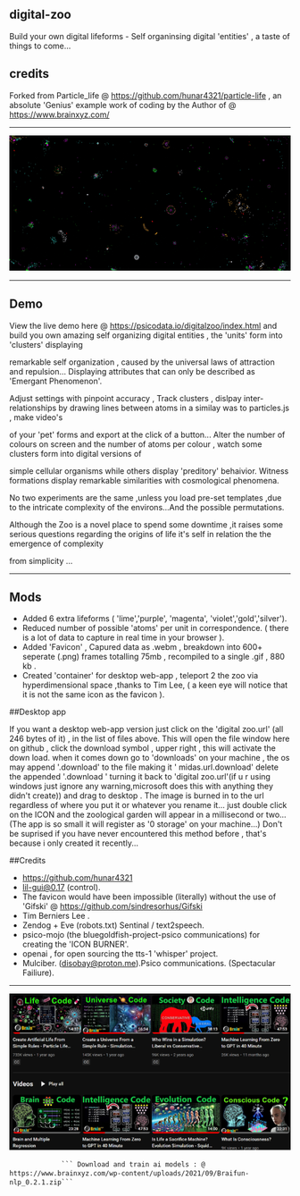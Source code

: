 ## digital-zoo

Build your own digital lifeforms - Self organinsing digital 'entities' , a taste of things to come...

## credits

Forked from Particle_life @  https://github.com/hunar4321/particle-life , an absolute 'Genius' example work of coding by the Author of @ https://www.brainxyz.com/

****************************************************************************************************************************************************************************

![digital-zoo](favicon.gif)  

*****************************************************************************************************************************************************************************
## Demo

View the live demo here @ https://psicodata.io/digitalzoo/index.html   and build you own amazing self organizing digital entities , the 'units' form into 'clusters' displaying

remarkable self organization , caused by the universal laws of attraction and repulsion... Displaying attributes that can only be described as 'Emergant Phenomenon'.

Adjust settings with pinpoint accuracy , Track clusters , dislpay inter-relationships by drawing lines between atoms in a similay was to particles.js , make video's

of your 'pet' forms and export at the click of a button... Alter the number of colours on screen and the number of atoms per colour , watch some clusters form into digital versions of

simple cellular organisms while others display 'preditory' behaivior. Witness formations display remarkable similarities with cosmological phenomena.

No two experiments are the same ,unless you load pre-set templates ,due to the intricate complexity of the environs...And the possible permutations.

Although the Zoo is a novel place to spend some downtime ,it raises some serious questions regarding the origins of life it's self in relation the the emergence of complexity

from simplicity ...
*********************************************************************************************************************************************************************************
 ## Mods
 * Added 6 extra lifeforms ( 'lime','purple', 'magenta', 'violet','gold','silver').
 * Reduced number of possible 'atoms' per unit in correspondence. ( there is a lot of data to capture in real time in your browser ).
 * Added 'Favicon' , Capured data as .webm , breakdown into 600+ seperate (.png) frames totalling 75mb , recompiled to a single .gif , 880 kb .
 * Created 'container' for desktop web-app , teleport 2 the zoo via hyperdimensional space ,thanks to Tim Lee, ( a keen eye will notice that it is not the same icon as the favicon ).

##Desktop app

If you want a desktop web-app version just click on the 'digital zoo.url' (all 246 bytes of it) , in the list of files above.
This will open the file window here on github , click the download symbol , upper right , this will activate the down load. when it comes down go to 'downloads' on your machine ,
the os may append '.download' to the file making it ' midas.url.download' delete the appended '.download ' turning it back to 'digital zoo.url'(if u r using windows just ignore
any warning,microsoft does this with anything they didn't create)) and drag to desktop . The image is burned in to the url regardless of where you put it or whatever you rename it...
just double click on the ICON and the zoological garden will appear in a millisecond or two... (The app is so small it will register as '0 storage' on your machine...) 
Don't be suprised if you have never encountered this method before , that's because i only created it recently...

##Credits

*  https://github.com/hunar4321
*  lil-gui@0.17 (control).
*  The favicon would have been impossible (literally) without the use of 'Gifski' @  https://github.com/sindresorhus/Gifski
*  Tim Berniers Lee .
*  Zendog + Eve (robots.txt) Sentinal / text2speech.
*  psico-mojo (the bluegoldfish-project-psico communications) for creating the 'ICON BURNER'.
*  openai , for open sourcing the tts-1 'whisper' project.
*  Mulciber. (disobay@proton.me).Psico communications. (Spectacular Failiure).
***********************************************************************************************************************************************************************************
  
![life](life.png)  
                                                                                                                                                                                    
                                                                                                                                                                                    
                 ``` Download and train ai models : @  https://www.brainxyz.com/wp-content/uploads/2021/09/Braifun-nlp_0.2.1.zip```
